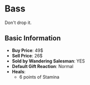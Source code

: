 # Bass

Don't drop it.

## Basic Information

- **Buy Price**: 49$
- **Sell Price**: 26$
- **Sold by Wandering Salesman**: YES
- **Default Gift Reaction**: Normal
- **Heals**:
  - 6 points of Stamina